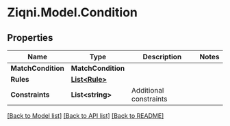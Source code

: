 
# Ziqni.Model.Condition

## Properties

Name | Type | Description | Notes
------------ | ------------- | ------------- | -------------
**MatchCondition** | **MatchCondition** |  | 
**Rules** | [**List&lt;Rule&gt;**](Rule.md) |  | 
**Constraints** | **List&lt;string&gt;** | Additional constraints | 

[[Back to Model list]](../README.md#documentation-for-models)
[[Back to API list]](../README.md#documentation-for-api-endpoints)
[[Back to README]](../README.md)

